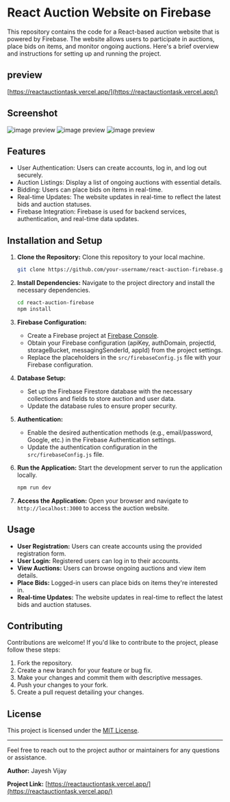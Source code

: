 # React Auction Website on Firebase

This repository contains the code for a React-based auction website that is powered by Firebase. The website allows users to participate in auctions, place bids on items, and monitor ongoing auctions. Here's a brief overview and instructions for setting up and running the project.

## preview

[https://reactauctiontask.vercel.app/](https://reactauctiontask.vercel.app/)

## Screenshot

![image preview](https://firebasestorage.googleapis.com/v0/b/react-aution-project.appspot.com/o/signup.png?alt=media&token=ea302a4a-8005-4339-93d9-5818dbcc2d78)
![image preview](https://firebasestorage.googleapis.com/v0/b/react-aution-project.appspot.com/o/liveAuction.png?alt=media&token=bc8b3224-0df2-4e87-ab12-2ae57dcccff1)
![image preview](https://firebasestorage.googleapis.com/v0/b/react-aution-project.appspot.com/o/YourListing.png?alt=media&token=ca14d0d7-1805-4c74-82f1-e01c0628ae72)

## Features

- User Authentication: Users can create accounts, log in, and log out securely.
- Auction Listings: Display a list of ongoing auctions with essential details.
- Bidding: Users can place bids on items in real-time.
- Real-time Updates: The website updates in real-time to reflect the latest bids and auction statuses.
- Firebase Integration: Firebase is used for backend services, authentication, and real-time data updates.

## Installation and Setup

1. **Clone the Repository:** Clone this repository to your local machine.

   ```bash
   git clone https://github.com/your-username/react-auction-firebase.git
   ```

2. **Install Dependencies:** Navigate to the project directory and install the necessary dependencies.

   ```bash
   cd react-auction-firebase
   npm install
   ```

3. **Firebase Configuration:**

   - Create a Firebase project at [Firebase Console](https://console.firebase.google.com/).
   - Obtain your Firebase configuration (apiKey, authDomain, projectId, storageBucket, messagingSenderId, appId) from the project settings.
   - Replace the placeholders in the `src/firebaseConfig.js` file with your Firebase configuration.

4. **Database Setup:**

   - Set up the Firebase Firestore database with the necessary collections and fields to store auction and user data.
   - Update the database rules to ensure proper security.

5. **Authentication:**

   - Enable the desired authentication methods (e.g., email/password, Google, etc.) in the Firebase Authentication settings.
   - Update the authentication configuration in the `src/firebaseConfig.js` file.

6. **Run the Application:** Start the development server to run the application locally.

   ```bash
   npm run dev
   ```

7. **Access the Application:** Open your browser and navigate to `http://localhost:3000` to access the auction website.

## Usage

- **User Registration:** Users can create accounts using the provided registration form.
- **User Login:** Registered users can log in to their accounts.
- **View Auctions:** Users can browse ongoing auctions and view item details.
- **Place Bids:** Logged-in users can place bids on items they're interested in.
- **Real-time Updates:** The website updates in real-time to reflect the latest bids and auction statuses.

## Contributing

Contributions are welcome! If you'd like to contribute to the project, please follow these steps:

1. Fork the repository.
2. Create a new branch for your feature or bug fix.
3. Make your changes and commit them with descriptive messages.
4. Push your changes to your fork.
5. Create a pull request detailing your changes.

## License

This project is licensed under the [MIT License](LICENSE).

---

Feel free to reach out to the project author or maintainers for any questions or assistance.

**Author:** Jayesh Vijay

**Project Link:** [https://reactauctiontask.vercel.app/](https://reactauctiontask.vercel.app/)
